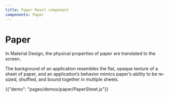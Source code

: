 ```yaml
---
title: Paper React component
components: Paper
---
```

# Paper

<p class="description">In Material Design, the physical properties of paper are translated to the screen. </p>

The background of an application resembles the flat, opaque texture of a sheet of paper, and an application’s behavior mimics paper’s ability to be re-sized, shuffled, and bound together in multiple sheets.

{{"demo": "pages/demos/paper/PaperSheet.js"}}